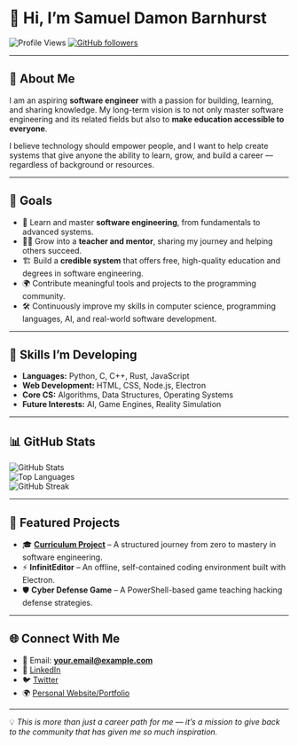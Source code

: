 # 👋 Hi, I’m Samuel Damon Barnhurst  

![Profile Views](https://komarev.com/ghpvc/?username=Sambarnhurst&label=Profile%20Views&color=blue&style=flat)
[![GitHub followers](https://img.shields.io/github/followers/Sambarnhurst?style=social)](https://github.com/Sambarnhurst)

---

## 🌟 About Me  
I am an aspiring **software engineer** with a passion for building, learning, and sharing knowledge. My long-term vision is to not only master software engineering and its related fields but also to **make education accessible to everyone**.  

I believe technology should empower people, and I want to help create systems that give anyone the ability to learn, grow, and build a career — regardless of background or resources.  

---

## 🚀 Goals  
- 🌱 Learn and master **software engineering**, from fundamentals to advanced systems.  
- 🧑‍🏫 Grow into a **teacher and mentor**, sharing my journey and helping others succeed.  
- 🏗️ Build a **credible system** that offers free, high-quality education and degrees in software engineering.  
- 🌍 Contribute meaningful tools and projects to the programming community.  
- 🛠️ Continuously improve my skills in computer science, programming languages, AI, and real-world software development.  

---

## 🔧 Skills I’m Developing  
- **Languages:** Python, C, C++, Rust, JavaScript  
- **Web Development:** HTML, CSS, Node.js, Electron  
- **Core CS:** Algorithms, Data Structures, Operating Systems  
- **Future Interests:** AI, Game Engines, Reality Simulation  

---

## 📊 GitHub Stats  

![GitHub Stats](https://github-readme-stats.vercel.app/api?username=Sambarnhurst&show_icons=true&theme=tokyonight)  
![Top Languages](https://github-readme-stats.vercel.app/api/top-langs/?username=Sambarnhurst&layout=compact&theme=tokyonight)  
![GitHub Streak](https://github-readme-streak-stats.herokuapp.com/?user=Sambarnhurst&theme=tokyonight)  

---

## 📌 Featured Projects  
- 🎓 **[Curriculum Project](https://github.com/Sambarnhurst/Curriculum)** – A structured journey from zero to mastery in software engineering.  
- ⚡ **InfinitEditor** – An offline, self-contained coding environment built with Electron.  
- 🛡️ **Cyber Defense Game** – A PowerShell-based game teaching hacking defense strategies.  

---

## 🌐 Connect With Me  
- 📧 Email: **your.email@example.com**  
- 💼 [LinkedIn](https://linkedin.com/in/YOUR-LINKEDIN)  
- 🐦 [Twitter](https://twitter.com/YOUR-TWITTER)  
- 🌍 [Personal Website/Portfolio](https://YOUR-WEBSITE.com)  

---

💡 *This is more than just a career path for me — it’s a mission to give back to the community that has given me so much inspiration.*  
